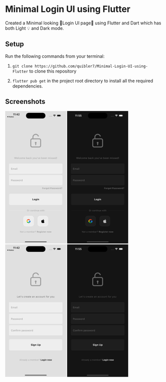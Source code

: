 
# Minimal Login UI using Flutter

Created a Minimal looking 🌟Login UI page📱 using Flutter and Dart which has both Light 💡 and Dark mode.


## Setup

Run the following commands from your terminal:

1) `git clone https://github.com/quibler7/Minimal-Login-UI-using-Flutter` to clone this repository 

2) `flutter pub get` in the project root directory to install all the required dependencies.

## Screenshots 

<tr>
  
  <img src = "lib/images/light1.png" height = 426 width = 196.5 >
  <img src = "lib/images/dark1.png" height = 426 width = 196.5 >
  <img src = "lib/images/light2.png" height = 426 width = 196.5 >
  <img src = "lib/images/dark2.png" height = 426 width = 196.5 >

</tr>

